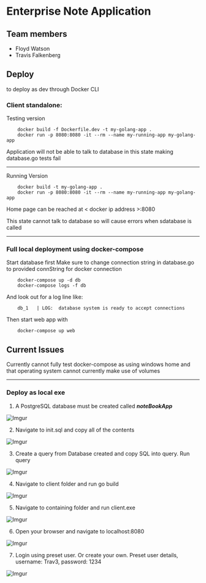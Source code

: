 # Enterprise Note Application

## Team members
* Floyd Watson
* Travis Falkenberg

## Deploy

to deploy as dev through Docker CLI

### Client standalone:

Testing version

        docker build -f Dockerfile.dev -t my-golang-app .
        docker run -p 8080:8080 -it --rm --name my-running-app my-golang-app  

Application will not be able to talk to database in this state making database.go tests fail

---
Running Version

        docker build -t my-golang-app .
        docker run -p 8080:8080 -it --rm --name my-running-app my-golang-app  

Home page can be reached at < docker ip address >:8080

This state cannot talk to database so will cause errors when sdatabase is called

---


### Full local deployment using docker-compose

Start database first
Make sure to change connection string in database.go to provided connString for docker connection

        docker-compose up -d db
        docker-compose logs -f db      

And look out for a log line like:

        db_1   | LOG:  database system is ready to accept connections

Then start web app with 

        docker-compose up web   



## Current Issues

Currently cannot fully test docker-compose as using windows home and that operating system cannot currently make use of volumes

---

### Deploy as local exe

1. A PostgreSQL database must be created called ***noteBookApp***

![Imgur](https://i.imgur.com/nKJrXbr.png)

2. Navigate to init.sql and copy all of the contents

![Imgur](https://i.imgur.com/Efpk27p.png)

3. Create a query from Database created and copy SQL into query. Run query

![Imgur](https://i.imgur.com/evZXSDG.png)

4. Navigate to client folder and run go build

![Imgur](https://i.imgur.com/RZ8nA9P.png)

5. Navigate to containing folder and run client.exe

![Imgur](https://i.imgur.com/iFGBZhk.png)

6. Open your browser and navigate to localhost:8080

![Imgur](https://i.imgur.com/AVBuTAQ.png)

7. Login using preset user. Or create your own. Preset user details, username: Trav3, password: 1234

![Imgur](https://i.imgur.com/otfE0Qr.png)
